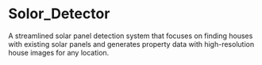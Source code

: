 # Solor_Detector
A streamlined solar panel detection system that focuses on finding houses with existing solar panels and generates property data with high-resolution house images for any location.
